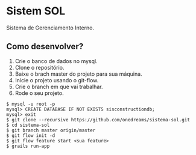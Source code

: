 # Sistem SOL

Sistema de Gerenciamento Interno.

## Como desenvolver?

1. Crie o banco de dados no mysql.
2. Clone o repositório.
3. Baixe o brach master do projeto para sua máquina.
4. Inicie o projeto usando o git-flow.
5. Crie o branch em que vai trabalhar.
6. Rode o seu projeto.

```console
$ mysql -u root -p
mysql> CREATE DATABASE IF NOT EXISTS sisconstructiondb;
mysql> exit
$ git clone --recursive https://github.com/onedreams/sistema-sol.git
$ cd sistema-sol
$ git branch master origin/master
$ git flow init -d
$ git flow feature start <sua feature>
$ grails run-app
```
